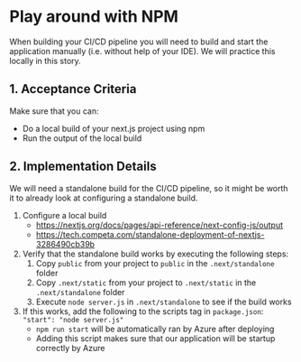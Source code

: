 # Play around with NPM

When building your CI/CD pipeline you will need to build and start the application manually (i.e. without help of your IDE). We will practice this locally in this story.

## 1. Acceptance Criteria

Make sure that you can:
* Do a local build of your next.js project using npm
* Run the output of the local build

## 2. Implementation Details

We will need a standalone build for the CI/CD pipeline, so it might be worth it to already look at configuring a standalone build.

1. Configure a local build
    * https://nextjs.org/docs/pages/api-reference/next-config-js/output
    * https://tech.competa.com/standalone-deployment-of-nextjs-3286490cb39b
1. Verify that the standalone build works by executing the following steps:
    1. Copy `public` from your project to `public` in the `.next/standalone` folder
    1. Copy `.next/static` from your project to `.next/static` in the `.next/standalone` folder
    1. Execute `node server.js` in `.next/standalone` to see if the build works
1. If this works, add the following to the scripts tag in `package.json`: `"start": "node server.js"`
    * `npm run start` will be automatically ran by Azure after deploying
    * Adding this script makes sure that our application will be startup correctly by Azure